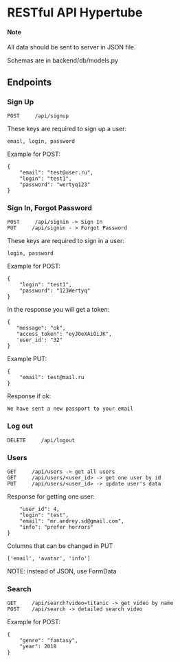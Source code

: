 # RESTful API Hypertube

#### Note
All data should be sent to server in JSON file.

Schemas are in backend/db/models.py

## Endpoints

### Sign Up
```
POST     /api/signup
```

These keys are required to sign up a user:
```
email, login, password
```
Example for POST:
```
{
    "email": "test@user.ru",
    "login": "test1",
    "password": "wertyq123"
}
 ```
 
 ### Sign In, Forgot Password
```
POST     /api/signin -> Sign In
PUT     /api/signin - > Forgot Password
```

These keys are required to sign in a user:
```
login, password
```
Example for POST:
```
{
    "login": "test1",
    "password": "123Wertyq"
}
 ```
 In the response you will get a token:
 ```
 {
    "message": "ok",
    "access_token": "eyJ0eXAiOiJK",
    'user_id': "32"
}
```

Example PUT:
```
{
    "email": test@mail.ru
}
```
Response if ok:
```
We have sent a new passport to your email
```

 ### Log out
```
DELETE     /api/logout
```

### Users

```
GET     /api/users -> get all users
GET     /api/users/<user_id> -> get one user by id
PUT     /api/users/<user_id> -> update user's data
```

Response for getting one user:
```
    "user_id": 4,
    "login": "test",
    "email": "mr.andrey.sd@gmail.com",
    "info": "prefer horrors"
}

```

Columns that can be changed in PUT
```
['email', 'avatar', 'info']
```
NOTE: instead of JSON, use FormData


### Search

```
GET     /api/search?video=titanic -> get video by name
POST    /api/search -> detailed search video
```

Example for POST:
```
{
    "genre": "fantasy",
    "year": 2018
}

